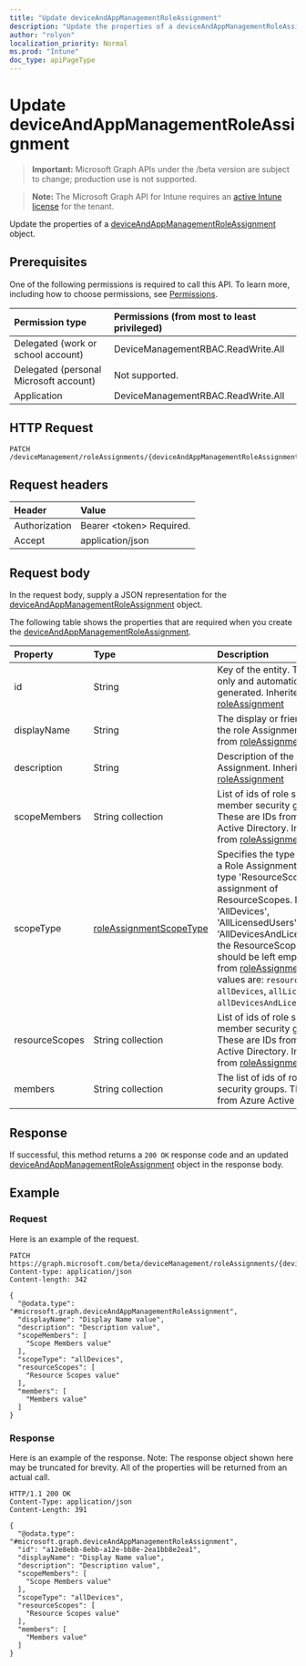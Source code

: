 ```yaml
---
title: "Update deviceAndAppManagementRoleAssignment"
description: "Update the properties of a deviceAndAppManagementRoleAssignment object."
author: "rolyon"
localization_priority: Normal
ms.prod: "Intune"
doc_type: apiPageType
---
```


# Update deviceAndAppManagementRoleAssignment

> **Important:** Microsoft Graph APIs under the /beta version are subject to change; production use is not supported.

> **Note:** The Microsoft Graph API for Intune requires an [active Intune license](https://go.microsoft.com/fwlink/?linkid=839381) for the tenant.

Update the properties of a [deviceAndAppManagementRoleAssignment](../resources/intune-rbac-deviceandappmanagementroleassignment.md) object.

## Prerequisites
One of the following permissions is required to call this API. To learn more, including how to choose permissions, see [Permissions](/graph/permissions-reference.md).

|Permission type|Permissions (from most to least privileged)|
|:---|:---|
|Delegated (work or school account)|DeviceManagementRBAC.ReadWrite.All|
|Delegated (personal Microsoft account)|Not supported.|
|Application|DeviceManagementRBAC.ReadWrite.All|

## HTTP Request
<!-- {
  "blockType": "ignored"
}
-->
``` http
PATCH /deviceManagement/roleAssignments/{deviceAndAppManagementRoleAssignmentId}
```

## Request headers
|Header|Value|
|:---|:---|
|Authorization|Bearer &lt;token&gt; Required.|
|Accept|application/json|

## Request body
In the request body, supply a JSON representation for the [deviceAndAppManagementRoleAssignment](../resources/intune-rbac-deviceandappmanagementroleassignment.md) object.

The following table shows the properties that are required when you create the [deviceAndAppManagementRoleAssignment](../resources/intune-rbac-deviceandappmanagementroleassignment.md).

|Property|Type|Description|
|:---|:---|:---|
|id|String|Key of the entity. This is read-only and automatically generated. Inherited from [roleAssignment](../resources/intune-rbac-roleassignment.md)|
|displayName|String|The display or friendly name of the role Assignment. Inherited from [roleAssignment](../resources/intune-rbac-roleassignment.md)|
|description|String|Description of the Role Assignment. Inherited from [roleAssignment](../resources/intune-rbac-roleassignment.md)|
|scopeMembers|String collection|List of ids of role scope member security groups.  These are IDs from Azure Active Directory. Inherited from [roleAssignment](../resources/intune-rbac-roleassignment.md)|
|scopeType|[roleAssignmentScopeType](../resources/intune-rbac-roleassignmentscopetype.md)|Specifies the type of scope for a Role Assignment. Default type 'ResourceScope' allows assignment of ResourceScopes. For 'AllDevices', 'AllLicensedUsers', and 'AllDevicesAndLicensedUsers', the ResourceScopes property should be left empty. Inherited from [roleAssignment](../resources/intune-rbac-roleassignment.md). Possible values are: `resourceScope`, `allDevices`, `allLicensedUsers`, `allDevicesAndLicensedUsers`.|
|resourceScopes|String collection|List of ids of role scope member security groups.  These are IDs from Azure Active Directory. Inherited from [roleAssignment](../resources/intune-rbac-roleassignment.md)|
|members|String collection|The list of ids of role member security groups. These are IDs from Azure Active Directory.|



## Response
If successful, this method returns a `200 OK` response code and an updated [deviceAndAppManagementRoleAssignment](../resources/intune-rbac-deviceandappmanagementroleassignment.md) object in the response body.

## Example

### Request
Here is an example of the request.
``` http
PATCH https://graph.microsoft.com/beta/deviceManagement/roleAssignments/{deviceAndAppManagementRoleAssignmentId}
Content-type: application/json
Content-length: 342

{
  "@odata.type": "#microsoft.graph.deviceAndAppManagementRoleAssignment",
  "displayName": "Display Name value",
  "description": "Description value",
  "scopeMembers": [
    "Scope Members value"
  ],
  "scopeType": "allDevices",
  "resourceScopes": [
    "Resource Scopes value"
  ],
  "members": [
    "Members value"
  ]
}
```

### Response
Here is an example of the response. Note: The response object shown here may be truncated for brevity. All of the properties will be returned from an actual call.
``` http
HTTP/1.1 200 OK
Content-Type: application/json
Content-Length: 391

{
  "@odata.type": "#microsoft.graph.deviceAndAppManagementRoleAssignment",
  "id": "a12e8ebb-8ebb-a12e-bb8e-2ea1bb8e2ea1",
  "displayName": "Display Name value",
  "description": "Description value",
  "scopeMembers": [
    "Scope Members value"
  ],
  "scopeType": "allDevices",
  "resourceScopes": [
    "Resource Scopes value"
  ],
  "members": [
    "Members value"
  ]
}
```





